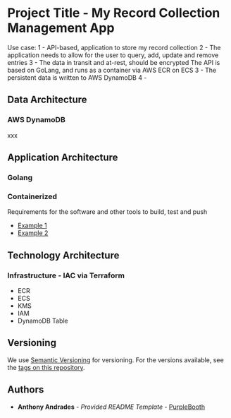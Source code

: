 # Project Title - My Record Collection Management App

Use case:
1 - API-based, application to store my record collection
2 - The application needs to allow for the user to query, add, update and remove entries
3 - The data in transit and at-rest, should be encrypted
The API is based on GoLang, and runs as a container via AWS ECR on ECS
3 - The persistent data is written to AWS DynamoDB
4 - 

## Data Architecture

### AWS DynamoDB

xxx

## Application Architecture

### Golang

### Containerized

Requirements for the software and other tools to build, test and push 
- [Example 1](https://www.example.com)
- [Example 2](https://www.example.com)

## Technology Architecture

### Infrastructure - IAC via Terraform
- ECR
- ECS
- KMS
- IAM
- DynamoDB Table

## Versioning

We use [Semantic Versioning](http://semver.org/) for versioning. For the versions
available, see the [tags on this
repository](https://github.com/PurpleBooth/a-good-readme-template/tags).

## Authors

  - **Anthony Andrades** - *Provided README Template* -
    [PurpleBooth](https://github.com/PurpleBooth)
